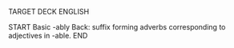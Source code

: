TARGET DECK
ENGLISH

START
Basic
-ably
Back: suffix forming adverbs corresponding to adjectives in -able.
END
